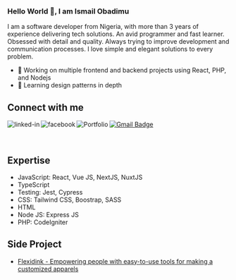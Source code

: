 ### Hello World 👋, I am Ismail Obadimu 
I am a software developer from Nigeria, with more than 3 years of experience delivering tech solutions. An avid programmer and fast learner. Obsessed with detail and quality. Always trying to improve development and communication processes. I love simple and elegant solutions to every problem.
- 🔭 Working on multiple frontend and backend projects using React, PHP, and Nodejs
- 🌱 Learning design patterns in depth

## Connect with me

[![Gmail Badge](https://img.shields.io/badge/-me@ismailobadimu.com-c14438?style=flat&logo=Gmail&logoColor=white&link=mailto:me@ismailobadimu.com)](mailto:me@ismailobadimu.com)
[<img align="left" alt="linked-in" src="https://img.shields.io/badge/linkedin-%230077B5.svg?&style=for-the-badge&logo=linkedin&logoColor=white" />](https://www.linkedin.com/in/ismailobadimu)
[<img align="left" alt="facebook" src="https://img.shields.io/badge/twitter-%231877F2.svg?&style=for-the-badge&logo=twitter&logoColor=white" />](https://www.twitter.com/ismailobadimu)
[<img align="left" alt="Portfolio" src="https://img.shields.io/website?up_color=white&up_message=online&url=https%3A%2F%2Fismailobadimu.com" />](https://www.ismailobadimu.com/)

<br />

<!-- ## Some of my Github Stats -->

<!-- [![Github stats](https://github-readme-stats.vercel.app/api?username=Cradoe&show_icons=true&include_all_commits=true)](https://github.com/Cradoe)
[![Top Langs](https://github-readme-stats.vercel.app/api/top-langs/?username=Cradoe&layout=compact)](https://github.com/Cradoe) -->

## Expertise
- JavaScript: React, Vue JS, NextJS, NuxtJS
- TypeScript
- Testing: Jest, Cypress
- CSS: Tailwind CSS, Boostrap, SASS
- HTML
- Node JS: Express JS
- PHP: CodeIgniter

## Side Project
<!-- - [Daily MSG - Mobile app that provide fresh quotes/advice/sayings every day that is intended to inspire the day to day life situations easier for our users.](https://www.daily-msg.com) -->
- [Flexidink - Empowering people with easy-to-use tools for making a customized apparels](https://www.flexidink.com)
<!-- - [Friconn - Learning companion for African students](https://www.friconn.com) -->



